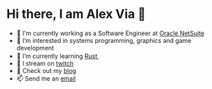 # Hi there, I am Alex Via 👋
- :telescope: I'm currently working as a Software Engineer at [Oracle NetSuite](https://www.netsuite.com/)
- 👀 I’m interested in systems programming, graphics and game development
- 🌱 I’m currently learning [Rust <img src="https://rustacean.net/assets/rustacean-flat-happy.svg" height="16">](https://www.rust-lang.org/)
- 🎥 I stream on [twitch](https://www.twitch.tv/alex86_64)
- 📝 Check out my [blog](https://www.alexvia.com/)
- 📫 Send me an [email](mailto:alexviacoll@gmail.com)

<!--- Enable this at some point
[![Alex Via's GitHub stats](https://github-readme-stats.vercel.app/api?username=AlexViaColl)](https://github.com/AlexViaColl/github-readme-stats)

[![Top Langs](https://github-readme-stats.vercel.app/api/top-langs/?username=AlexViaColl)](https://github.com/AlexViaColl/github-readme-stats)
--->

<!---
AlexViaColl/AlexViaColl is a ✨ special ✨ repository because its `README.md` (this file) appears on your GitHub profile.
You can click the Preview link to take a look at your changes.
--->
